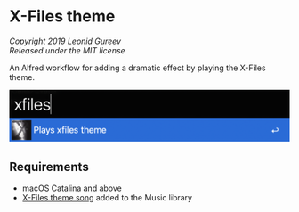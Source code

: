 # X-Files theme

*Copyright 2019 Leonid Gureev*  
*Released under the MIT license*

An Alfred workflow for adding a dramatic effect by playing the X-Files theme.  

![Play Song in action](screenshot.png)

## Requirements

- macOS Catalina and above  
- [X-Files theme song](https://music.apple.com/ru/album/the-x-files-theme/497188575?i=497188576&l=en) added to the Music library